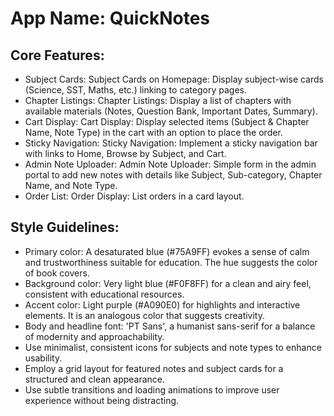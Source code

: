 # **App Name**: QuickNotes

## Core Features:

- Subject Cards: Subject Cards on Homepage: Display subject-wise cards (Science, SST, Maths, etc.) linking to category pages.
- Chapter Listings: Chapter Listings: Display a list of chapters with available materials (Notes, Question Bank, Important Dates, Summary).
- Cart Display: Cart Display: Display selected items (Subject & Chapter Name, Note Type) in the cart with an option to place the order.
- Sticky Navigation: Sticky Navigation: Implement a sticky navigation bar with links to Home, Browse by Subject, and Cart.
- Admin Note Uploader: Admin Note Uploader: Simple form in the admin portal to add new notes with details like Subject, Sub-category, Chapter Name, and Note Type.
- Order List: Order Display: List orders in a card layout.

## Style Guidelines:

- Primary color: A desaturated blue (#75A9FF) evokes a sense of calm and trustworthiness suitable for education. The hue suggests the color of book covers.
- Background color: Very light blue (#F0F8FF) for a clean and airy feel, consistent with educational resources.
- Accent color: Light purple (#A090E0) for highlights and interactive elements. It is an analogous color that suggests creativity.
- Body and headline font: 'PT Sans', a humanist sans-serif for a balance of modernity and approachability.
- Use minimalist, consistent icons for subjects and note types to enhance usability.
- Employ a grid layout for featured notes and subject cards for a structured and clean appearance.
- Use subtle transitions and loading animations to improve user experience without being distracting.